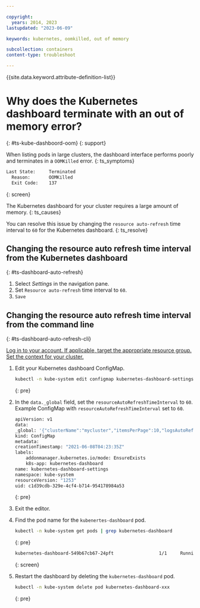 ```yaml
---

copyright: 
  years: 2014, 2023
lastupdated: "2023-06-09"

keywords: kubernetes, oomkilled, out of memory

subcollection: containers
content-type: troubleshoot

---
```


{{site.data.keyword.attribute-definition-list}}





# Why does the Kubernetes dashboard terminate with an out of memory error?
{: #ts-kube-dashboord-oom}
{: support}

When listing pods in large clusters, the dashboard interface performs poorly and terminates in a `OOMKilled` error.
{: ts_symptoms}

```sh
Last State:     Terminated
  Reason:       OOMKilled
  Exit Code:    137
```
{: screen}

The Kubernetes dashboard for your cluster requires a large amount of memory.
{: ts_causes}

You can resolve this issue by changing the `resource auto-refresh` time interval to `60` for the Kubernetes dashboard.
{: ts_resolve}


## Changing the resource auto refresh time interval from the Kubernetes dashboard
{: #ts-dashboard-auto-refresh}


1. Select *Settings* in the navigation pane.
1. Set `Resource auto-refresh` time interval to `60`.
1. `Save`

## Changing the resource auto refresh time interval from the command line
{: #ts-dashboard-auto-refresh-cli}


[Log in to your account. If applicable, target the appropriate resource group. Set the context for your cluster.](/docs/containers?topic=containers-access_cluster)
1. Edit your Kubernetes dashboard ConfigMap.
    ```sh
    kubectl -n kube-system edit configmap kubernetes-dashboard-settings
    ```
    {: pre}

1. In the `data._global` field, set the `resourceAutoRefreshTimeInterval` to `60`.
    Example ConfigMap with `resourceAutoRefreshTimeInterval` set to `60`. 
    ```sh
    apiVersion: v1
    data:
    _global: '{"clusterName":"mycluster","itemsPerPage":10,"logsAutoRefreshTimeInterval":5,"resourceAutoRefreshTimeInterval":60}'
    kind: ConfigMap
    metadata:
    creationTimestamp: "2021-06-08T04:23:35Z"
    labels:
        addonmanager.kubernetes.io/mode: EnsureExists
        k8s-app: kubernetes-dashboard
    name: kubernetes-dashboard-settings
    namespace: kube-system
    resourceVersion: "1253"
    uid: c1d39cdb-329e-4cf4-b714-954178984a53
    ```
    {: pre}

1. Exit the editor.
1. Find the pod name for the `kubenertes-dashboard` pod.
    ```sh
    kubectl -n kube-system get pods | grep kubernetes-dashboard
    ```
    {: pre}

    ```sh
    kubernetes-dashboard-549b67cb67-24pft                 1/1     Running   0          40d
    ```
    {: screen}

1. Restart the dashboard by deleting the `kubernetes-dashboard` pod.

    ```sh
    kubectl -n kube-system delete pod kubernetes-dashboard-xxx
    ```
    {: pre}


